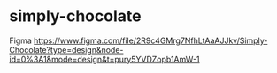 # simply-chocolate

Figma
https://www.figma.com/file/2R9c4GMrg7NfhLtAaAJJkv/Simply-Chocolate?type=design&node-id=0%3A1&mode=design&t=pury5YVDZopb1AmW-1

